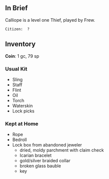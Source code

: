 ## In Brief

Calliope is a level one Thief, played by Frew.

    Citizen:  ?

## Inventory

**Coin**: 1 gc, 79 sp

### Usual Kit

* Sling
* Staff
* Flint
* Oil
* Torch
* Waterskin
* Lock picks

### Kept at Home

* Rope
* Bedroll
* Lock box from abandoned jeweler
    * dried, moldy parchment with claim check
    * Icarian bracelet
    * gold/silver braided collar
    * broken glass bauble
    * key
